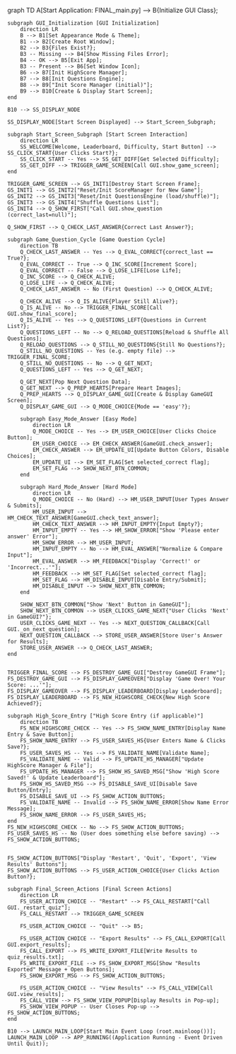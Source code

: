 graph TD
    A[Start Application: FINAL_main.py] --> B{Initialize GUI Class};

    subgraph GUI_Initialization [GUI Initialization]
        direction LR
        B --> B1[Set Appearance Mode & Theme];
        B1 --> B2[Create Root Window];
        B2 --> B3{Files Exist?};
        B3 -- Missing --> B4[Show Missing Files Error];
        B4 -- OK --> B5[Exit App];
        B3 -- Present --> B6[Set Window Icon];
        B6 --> B7[Init HighScore Manager];
        B7 --> B8[Init Questions Engine];
        B8 --> B9["Init Score Manager (initial)"];
        B9 --> B10[Create & Display Start Screen];
    end

    B10 --> SS_DISPLAY_NODE

    SS_DISPLAY_NODE[Start Screen Displayed] --> Start_Screen_Subgraph;

    subgraph Start_Screen_Subgraph [Start Screen Interaction]
        direction LR
        SS_WELCOME[Welcome, Leaderboard, Difficulty, Start Button] --> SS_CLICK_START{User Clicks Start?};
        SS_CLICK_START -- Yes --> SS_GET_DIFF[Get Selected Difficulty];
        SS_GET_DIFF --> TRIGGER_GAME_SCREEN[Call GUI.show_game_screen];
    end

    TRIGGER_GAME_SCREEN --> GS_INIT1[Destroy Start Screen Frame];
    GS_INIT1 --> GS_INIT2["Reset/Init ScoreManager for New Game"];
    GS_INIT2 --> GS_INIT3["Reset/Init QuestionsEngine (load/shuffle)"];
    GS_INIT3 --> GS_INIT4["Shuffle Questions List"];
    GS_INIT4 --> Q_SHOW_FIRST["Call GUI.show_question (correct_last=null)"];

    Q_SHOW_FIRST --> Q_CHECK_LAST_ANSWER{Correct Last Answer?};

    subgraph Game_Question_Cycle [Game Question Cycle]
        direction TB
        Q_CHECK_LAST_ANSWER -- Yes --> Q_EVAL_CORRECT{correct_last == True?};
        Q_EVAL_CORRECT -- True --> Q_INC_SCORE[Increment Score];
        Q_EVAL_CORRECT -- False --> Q_LOSE_LIFE[Lose Life];
        Q_INC_SCORE --> Q_CHECK_ALIVE;
        Q_LOSE_LIFE --> Q_CHECK_ALIVE;
        Q_CHECK_LAST_ANSWER -- No (First Question) --> Q_CHECK_ALIVE;

        Q_CHECK_ALIVE --> Q_IS_ALIVE{Player Still Alive?};
        Q_IS_ALIVE -- No --> TRIGGER_FINAL_SCORE[Call GUI.show_final_score];
        Q_IS_ALIVE -- Yes --> Q_QUESTIONS_LEFT{Questions in Current List?};
        Q_QUESTIONS_LEFT -- No --> Q_RELOAD_QUESTIONS[Reload & Shuffle All Questions];
        Q_RELOAD_QUESTIONS --> Q_STILL_NO_QUESTIONS{Still No Questions?};
        Q_STILL_NO_QUESTIONS -- Yes (e.g. empty file) --> TRIGGER_FINAL_SCORE;
        Q_STILL_NO_QUESTIONS -- No --> Q_GET_NEXT;
        Q_QUESTIONS_LEFT -- Yes --> Q_GET_NEXT;

        Q_GET_NEXT[Pop Next Question Data];
        Q_GET_NEXT --> Q_PREP_HEARTS[Prepare Heart Images];
        Q_PREP_HEARTS --> Q_DISPLAY_GAME_GUI[Create & Display GameGUI Screen];
        Q_DISPLAY_GAME_GUI --> Q_MODE_CHOICE{Mode == 'easy'?};

        subgraph Easy_Mode_Answer [Easy Mode]
            direction LR
            Q_MODE_CHOICE -- Yes --> EM_USER_CHOICE[User Clicks Choice Button];
            EM_USER_CHOICE --> EM_CHECK_ANSWER[GameGUI.check_answer];
            EM_CHECK_ANSWER --> EM_UPDATE_UI[Update Button Colors, Disable Choices];
            EM_UPDATE_UI --> EM_SET_FLAG[Set selected_correct flag];
            EM_SET_FLAG --> SHOW_NEXT_BTN_COMMON;
        end

        subgraph Hard_Mode_Answer [Hard Mode]
            direction LR
            Q_MODE_CHOICE -- No (Hard) --> HM_USER_INPUT[User Types Answer & Submits];
            HM_USER_INPUT --> HM_CHECK_TEXT_ANSWER[GameGUI.check_text_answer];
            HM_CHECK_TEXT_ANSWER --> HM_INPUT_EMPTY{Input Empty?};
            HM_INPUT_EMPTY -- Yes --> HM_SHOW_ERROR["Show 'Please enter answer' Error"];
            HM_SHOW_ERROR --> HM_USER_INPUT;
            HM_INPUT_EMPTY -- No --> HM_EVAL_ANSWER["Normalize & Compare Input"];
            HM_EVAL_ANSWER --> HM_FEEDBACK["Display 'Correct!' or 'Incorrect...'"];
            HM_FEEDBACK --> HM_SET_FLAG[Set selected_correct flag];
            HM_SET_FLAG --> HM_DISABLE_INPUT[Disable Entry/Submit];
            HM_DISABLE_INPUT --> SHOW_NEXT_BTN_COMMON;
        end

        SHOW_NEXT_BTN_COMMON["Show 'Next' Button in GameGUI"];
        SHOW_NEXT_BTN_COMMON --> USER_CLICKS_GAME_NEXT{"User Clicks 'Next' in GameGUI?"};
        USER_CLICKS_GAME_NEXT -- Yes --> NEXT_QUESTION_CALLBACK[Call GUI._on_next_question];
        NEXT_QUESTION_CALLBACK --> STORE_USER_ANSWER[Store User's Answer for Results];
        STORE_USER_ANSWER --> Q_CHECK_LAST_ANSWER;
    end


    TRIGGER_FINAL_SCORE --> FS_DESTROY_GAME_GUI["Destroy GameGUI Frame"];
    FS_DESTROY_GAME_GUI --> FS_DISPLAY_GAMEOVER["Display 'Game Over! Your Score: ...'"];
    FS_DISPLAY_GAMEOVER --> FS_DISPLAY_LEADERBOARD[Display Leaderboard];
    FS_DISPLAY_LEADERBOARD --> FS_NEW_HIGHSCORE_CHECK{New High Score Achieved?};

    subgraph High_Score_Entry ["High Score Entry (if applicable)"]
        direction TB
        FS_NEW_HIGHSCORE_CHECK -- Yes --> FS_SHOW_NAME_ENTRY[Display Name Entry & Save Button];
        FS_SHOW_NAME_ENTRY --> FS_USER_SAVES_HS{User Enters Name & Clicks Save?};
        FS_USER_SAVES_HS -- Yes --> FS_VALIDATE_NAME[Validate Name];
        FS_VALIDATE_NAME -- Valid --> FS_UPDATE_HS_MANAGER["Update HighScore Manager & File"];
        FS_UPDATE_HS_MANAGER --> FS_SHOW_HS_SAVED_MSG["Show 'High Score Saved!' & Update Leaderboard"];
        FS_SHOW_HS_SAVED_MSG --> FS_DISABLE_SAVE_UI[Disable Save Button/Entry];
        FS_DISABLE_SAVE_UI --> FS_SHOW_ACTION_BUTTONS;
        FS_VALIDATE_NAME -- Invalid --> FS_SHOW_NAME_ERROR[Show Name Error Message];
        FS_SHOW_NAME_ERROR --> FS_USER_SAVES_HS;
    end
    FS_NEW_HIGHSCORE_CHECK -- No --> FS_SHOW_ACTION_BUTTONS;
    FS_USER_SAVES_HS -- No (User does something else before saving) --> FS_SHOW_ACTION_BUTTONS;


    FS_SHOW_ACTION_BUTTONS["Display 'Restart', 'Quit', 'Export', 'View Results' Buttons"];
    FS_SHOW_ACTION_BUTTONS --> FS_USER_ACTION_CHOICE{User Clicks Action Button?};

    subgraph Final_Screen_Actions [Final Screen Actions]
        direction LR
        FS_USER_ACTION_CHOICE -- "Restart" --> FS_CALL_RESTART["Call GUI._restart_quiz"];
        FS_CALL_RESTART --> TRIGGER_GAME_SCREEN

        FS_USER_ACTION_CHOICE -- "Quit" --> B5;

        FS_USER_ACTION_CHOICE -- "Export Results" --> FS_CALL_EXPORT[Call GUI.export_results];
        FS_CALL_EXPORT --> FS_WRITE_EXPORT_FILE[Write Results to quiz_results.txt];
        FS_WRITE_EXPORT_FILE --> FS_SHOW_EXPORT_MSG[Show "Results Exported" Message + Open Buttons];
        FS_SHOW_EXPORT_MSG --> FS_SHOW_ACTION_BUTTONS;

        FS_USER_ACTION_CHOICE -- "View Results" --> FS_CALL_VIEW[Call GUI.view_results];
        FS_CALL_VIEW --> FS_SHOW_VIEW_POPUP[Display Results in Pop-up];
        FS_SHOW_VIEW_POPUP -- User Closes Pop-up --> FS_SHOW_ACTION_BUTTONS;
    end

    B10 --> LAUNCH_MAIN_LOOP[Start Main Event Loop (root.mainloop())];
    LAUNCH_MAIN_LOOP --> APP_RUNNING((Application Running - Event Driven Until Quit));